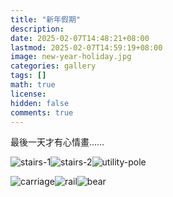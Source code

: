 ```yaml
---
title: "新年假期"
description: 
date: 2025-02-07T14:48:21+08:00
lastmod: 2025-02-07T14:59:19+08:00
image: new-year-holiday.jpg
categories: gallery
tags: []
math: true
license: 
hidden: false
comments: true
---
```


最後一天才有心情畫……

![stairs-1](stairs-1.jpg)![stairs-2](stairs-2.jpg)![utility-pole](utility-pole.jpg)

![carriage](carriage.jpg)![rail](rail.jpg)![bear](bear.jpg)

